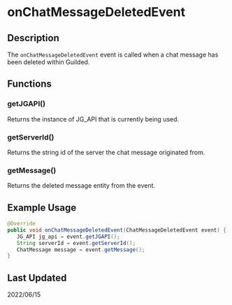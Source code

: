 # onChatMessageDeletedEvent
## Description
The `onChatMessageDeletedEvent` event is called when a chat message has been deleted within Guilded.
## Functions
### getJGAPI()
Returns the instance of JG_API that is currently being used.
### getServerId()
Returns the string id of the server the chat message originated from.
### getMessage()
Returns the deleted message entity from the event.
## Example Usage
 ```java
 @Override
 public void onChatMessageDeletedEvent(ChatMessageDeletedEvent event) {
    JG_API jg_api = event.getJGAPI();
    String serverId = event.getServerId();
    ChatMessage message = event.getMessage();
 }
 ```
 ## Last Updated
 2022/06/15